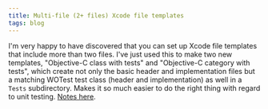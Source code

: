 ```yaml
---
title: Multi-file (2+ files) Xcode file templates
tags: blog
---
```


I'm very happy to have discovered that you can set up Xcode file templates that include more than two files. I've just used this to make two new templates, "Objective-C class with tests" and "Objective-C category with tests", which create not only the basic header and implementation files but a matching WOTest test class (header and implementation) as well in a `Tests` subdirectory. Makes it so much easier to do the right thing with regard to unit testing. [Notes here](http://www.wincent.com/knowledge-base/Multi-file_Xcode_templates).
